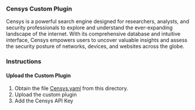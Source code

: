 ### Censys Custom Plugin

Censys is a powerful search engine designed for researchers, analysts, and security professionals to explore and understand the ever-expanding landscape of the internet. With its comprehensive database and intuitive interface, Censys empowers users to uncover valuable insights and assess the security posture of networks, devices, and websites across the globe.

### Instructions
#### Upload the Custom Plugin

1. Obtain the file [Censys.yaml](https://github.com/Azure/Copilot-For-Security/blob/main/Plugins/Community%20Based%20Plugins/Censys/Censys.yaml) from this directory.
2. Upload the custom plugin
3. Add the Censys API Key
